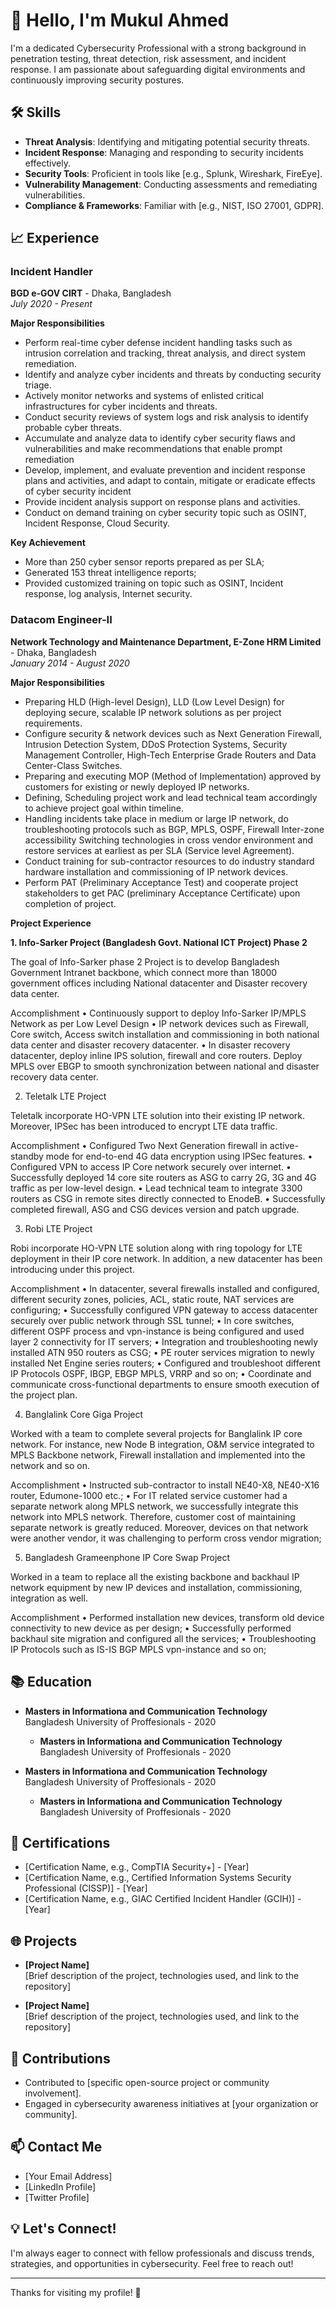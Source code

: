 # 👋 Hello, I'm Mukul Ahmed

I'm a dedicated Cybersecurity Professional with a strong background in penetration testing, threat detection, risk assessment, and incident response. I am passionate about safeguarding digital environments and continuously improving security postures.

## 🛠️ Skills

- **Threat Analysis**: Identifying and mitigating potential security threats.
- **Incident Response**: Managing and responding to security incidents effectively.
- **Security Tools**: Proficient in tools like [e.g., Splunk, Wireshark, FireEye].
- **Vulnerability Management**: Conducting assessments and remediating vulnerabilities.
- **Compliance & Frameworks**: Familiar with [e.g., NIST, ISO 27001, GDPR].

## 📈 Experience

### Incident Handler
**BGD e-GOV CIRT** - Dhaka, Bangladesh  
*July 2020 - Present* 

**Major Responsibilities**
- Perform real-time cyber defense incident handling tasks such as intrusion correlation and tracking, threat analysis, and direct system remediation.
- Identify and analyze cyber incidents and threats by conducting security triage.
- Actively monitor networks and systems of enlisted critical infrastructures for cyber incidents and threats.
- Conduct security reviews of system logs and risk analysis to identify probable cyber threats.
- Accumulate and analyze data to identify cyber security flaws and vulnerabilities and make recommendations that enable prompt remediation
- Develop, implement, and evaluate prevention and incident response plans and activities, and adapt to contain, mitigate or eradicate effects of cyber security incident
- Provide incident analysis support on response plans and activities.
- Conduct on demand training on cyber security topic such as OSINT, Incident Response, Cloud Security.

**Key Achievement**
- More than 250 cyber sensor reports prepared as per SLA;
- Generated 153 threat intelligence reports;
- Provided customized training on topic such as OSINT, Incident response, log analysis, Internet security.

### Datacom Engineer-II
**Network Technology and Maintenance Department, E-Zone HRM Limited** - Dhaka, Bangladesh  
*January 2014 - August 2020* 

**Major Responsibilities**
- Preparing HLD (High-level Design), LLD (Low Level Design) for deploying secure, scalable IP network solutions as per project requirements.
- Configure security & network devices such as Next Generation Firewall, Intrusion Detection System, DDoS Protection Systems, Security Management Controller, High-Tech Enterprise Grade Routers and Data Center-Class Switches.
- Preparing and executing MOP (Method of Implementation) approved by customers for existing or newly deployed IP networks.
- Defining, Scheduling project work and lead technical team accordingly to achieve project goal within timeline.
- Handling incidents take place in medium or large IP network, do troubleshooting protocols such as BGP, MPLS, OSPF, Firewall Inter-zone accessibility Switching technologies in cross vendor environment and restore services at earliest as per SLA (Service level Agreement).
- Conduct training for sub-contractor resources to do industry standard hardware installation and commissioning of IP network devices.
- Perform PAT (Preliminary Acceptance Test) and cooperate project stakeholders to get PAC (preliminary Acceptance Certificate) upon completion of project.

**Project Experience**

**1. Info-Sarker Project (Bangladesh Govt. National ICT Project) Phase 2**

The goal of Info-Sarker phase 2 Project is to develop Bangladesh Government Intranet backbone, which connect more than 18000 government offices including National datacenter and Disaster recovery data center.

Accomplishment
• Continuously support to deploy Info-Sarker IP/MPLS Network as per Low Level Design
• IP network devices such as Firewall, Core switch, Access switch installation and commissioning in both national data center and disaster recovery datacenter.
• In disaster recovery datacenter, deploy inline IPS solution, firewall and core routers. Deploy MPLS over EBGP to smooth synchronization between national and disaster recovery data center.

2. Teletalk LTE Project

Teletalk incorporate HO-VPN LTE solution into their existing IP network. Moreover, IPSec has been introduced to encrypt LTE data traffic.

Accomplishment
• Configured Two Next Generation firewall in active-standby mode for end-to-end 4G data encryption using IPSec features.
• Configured VPN to access IP Core network securely over internet.
• Successfully deployed 14 core site routers as ASG to carry 2G, 3G and 4G traffic as per low-level design. 
• Lead technical team to integrate 3300 routers as CSG in remote sites directly connected to EnodeB.
• Successfully completed firewall, ASG and CSG devices version and patch upgrade.

3.  Robi LTE Project

Robi incorporate HO-VPN LTE solution along with ring topology for LTE deployment in their IP core network. In addition, a new datacenter has been introducing under this project.

Accomplishment
• In datacenter, several firewalls installed and configured, different security zones, policies, ACL, static route, NAT services are configuring;
• Successfully configured VPN gateway to access datacenter securely over public network through SSL tunnel;
• In core switches, different OSPF process and vpn-instance is being configured and used layer 2 connectivity for IT servers;
• Integration and troubleshooting newly installed ATN 950 routers as CSG;
• PE router services migration to newly installed Net Engine series routers;
• Configured and troubleshoot different IP Protocols OSPF, IBGP, EBGP MPLS, VRRP and so on;
• Coordinate and communicate cross-functional departments to ensure smooth execution of the project plan.

4. Banglalink Core Giga Project

Worked with a team to complete several projects for Banglalink IP core network. For instance, new Node B integration, O&M service integrated to MPLS Backbone network, Firewall installation and implemented into the network and so on. 

Accomplishment
• Instructed sub-contractor to install NE40-X8, NE40-X16 router, Edumone-1000 etc.;
• For IT related service customer had a separate network along MPLS network, we successfully integrate this network into MPLS network. Therefore, customer cost of maintaining separate network is greatly reduced. Moreover, devices on that network were another vendor, it was challenging to perform cross vendor migration;

5. Bangladesh Grameenphone IP Core Swap Project

Worked in a team to replace all the existing backbone and backhaul IP network equipment by new IP devices and installation, commissioning, integration as well.

Accomplishment
• Performed installation new devices, transform old device connectivity to new device as per design;
• Successfully performed backhaul site migration and configured all the services;
• Troubleshooting IP Protocols such as IS-IS BGP MPLS vpn-instance and so on;






## 📚 Education

- **Masters in Informationa and Communication Technology**  
  Bangladesh University of Proffesionals - 2020

  - **Masters in Informationa and Communication Technology**  
  Bangladesh University of Proffesionals - 2020

- **Masters in Informationa and Communication Technology**  
  Bangladesh University of Proffesionals - 2020

  - **Masters in Informationa and Communication Technology**  
  Bangladesh University of Proffesionals - 2020

## 📜 Certifications

- [Certification Name, e.g., CompTIA Security+] - [Year]
- [Certification Name, e.g., Certified Information Systems Security Professional (CISSP)] - [Year]
- [Certification Name, e.g., GIAC Certified Incident Handler (GCIH)] - [Year]

## 🌐 Projects

- **[Project Name]**  
  [Brief description of the project, technologies used, and link to the repository]

- **[Project Name]**  
  [Brief description of the project, technologies used, and link to the repository]

## 🌟 Contributions

- Contributed to [specific open-source project or community involvement].
- Engaged in cybersecurity awareness initiatives at [your organization or community].

## 📫 Contact Me

- [Your Email Address]
- [LinkedIn Profile]
- [Twitter Profile]

## 💡 Let's Connect!

I'm always eager to connect with fellow professionals and discuss trends, strategies, and opportunities in cybersecurity. Feel free to reach out!

---

Thanks for visiting my profile! 🚀
